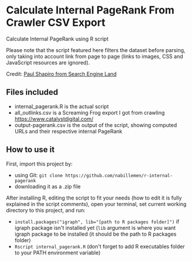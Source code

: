 # Calculate Internal PageRank From Crawler CSV Export
Calculate Internal PageRank using R script

Please note that the script featured here filters the dataset before parsing, only taking into account link from page to page (links to images, CSS and JavaScript resources are ignored).

Credit: [Paul Shapiro from Search Engine Land](https://searchengineland.com/improve-internal-linking-calculate-internal-pagerank-r-246883)

## Files included
- internal_pagerank.R is the actual script
- all_outlinks.csv is a Screaming Frog export I got from crawling https://www.catalystdigital.com/
- output-pagerank.csv is the output of the script, showing computed URLs and their respective internal PageRank

## How to use it
First, import this project by:
  - using Git: `git clone https://github.com/nabillemen/r-internal-pagerank`
  - downloading it as a .zip file

After installing R, editing the script to fit your needs (how to edit it is fully explained in the script comments), open your terminal, set current working directory to this project, and run:
  - `install.packages("igraph", lib="[path to R packages folder]")` if igraph package isn't installed yet (`lib` argument is where you want igraph package to be installed (it should be the path to R packages folder)
  - `Rscript internal_pagerank.R` (don't forget to add R executables folder to your PATH environment variable)
